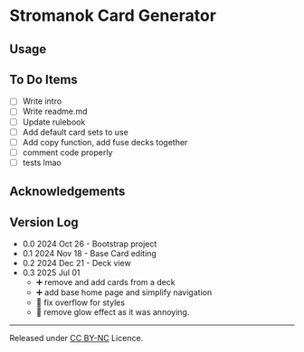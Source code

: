 # Stromanok Card Generator

## Usage

## To Do Items
- [ ] Write intro
- [ ] Write readme.md
- [ ] Update rulebook
- [ ] Add default card sets to use
- [ ] Add copy function, add fuse decks together
- [ ] comment code properly
- [ ] tests lmao

## Acknowledgements

## Version Log
- 0.0 2024 Oct 26 - Bootstrap project
- 0.1 2024 Nov 18 - Base Card editing
- 0.2 2024 Dec 21 - Deck view
- 0.3 2025 Jul 01
  - ➕ remove and add cards from a deck
  - ➕ add base home page and simplify navigation
  - 🙏 fix overflow for styles
  - 🚫 remove glow effect as it was annoying.


---
Released under [CC BY-NC](https://creativecommons.org/licenses/by-nc/4.0/) Licence.